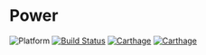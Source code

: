 # Power

![Platform](https://img.shields.io/badge/platform-iOS-blue.svg?style=flat)
[![Build Status](https://travis-ci.org/sebastianvarela/Power.svg?branch=master)](https://travis-ci.org/sebastianvarela/Power)
[![Carthage](https://img.shields.io/badge/Carthage-compatible-4BC51D.svg?style=flat)](https://github.com/Carthage/Carthage)
[![Carthage](https://img.shields.io/badge/swift4-compatible-4BC51D.svg?style=flat)](https://developer.apple.com/swift)
